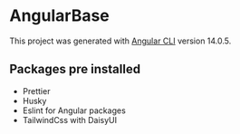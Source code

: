 # AngularBase

This project was generated with [Angular CLI](https://github.com/angular/angular-cli) version 14.0.5.

## Packages pre installed

- Prettier
- Husky
- Eslint for Angular packages
- TailwindCss with DaisyUI

